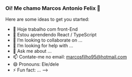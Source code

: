 ### Oi! Me chamo Marcos Antonio Felix 👋

Here are some ideas to get you started:

- 🔭 Hoje trabalho com front-End
- 🌱 Estou aprendendo React / TypeScript
- 👯 I’m looking to collaborate on ...
- 🤔 I’m looking for help with ...
- 💬 Ask me about ...
- 📫 Contate-me no email: marcosfilho95@hotmail.com
- 😄 Pronouns: Ele/dele
- ⚡ Fun fact: ...
-->
